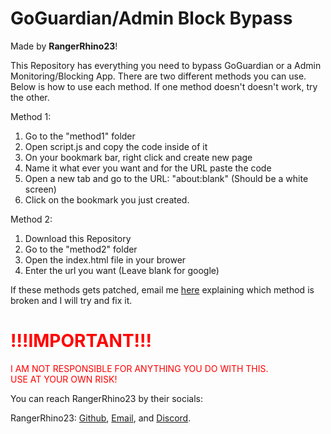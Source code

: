 # GoGuardian/Admin Block Bypass

Made by **RangerRhino23**!

This Repository has everything you need to bypass GoGuardian or a Admin Monitoring/Blocking App. There are two different methods you can use. Below is how to use each method. If one method doesn't doesn't work, try the other.

Method 1:
1. Go to the "method1" folder
2. Open script.js and copy the code inside of it
3. On your bookmark bar, right click and create new page
4. Name it what ever you want and for the URL paste the code
5. Open a new tab and go to the URL: "about:blank" (Should be a white screen)
6. Click on the bookmark you just created.

Method 2:
1. Download this Repository
2. Go to the "method2" folder
3. Open the index.html file in your brower
4. Enter the url you want (Leave blank for google)

If these methods gets patched, email me <a href="mailto:RangerRhino23@outlook.com">here</a> explaining which method is broken and I will try and fix it.

<h1 style="color:red">!!!IMPORTANT!!!</h1>
<p style="color:red">I AM NOT RESPONSIBLE FOR ANYTHING YOU DO WITH THIS. <br>USE AT YOUR OWN RISK!</p>

You can reach RangerRhino23 by their socials:

RangerRhino23: <a href="https://github.com/RangerRhino23" target="_blank">Github</a>, <a href="mailto:RangerRhino23@outlook.com" target="_blank">Email</a>, and <a href="https://discord.com/users/803683210545725440" target="_blank">Discord</a>.